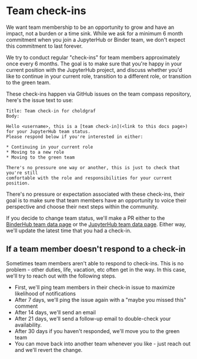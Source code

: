 # Team check-ins

We want team membership to be an opportunity to grow and have an impact, not
a burden or a time sink. While we ask for a minimum 6 month commitment when
you join a JupyterHub or Binder team, we don't expect this commitment to
last forever.

We try to conduct regular "check-ins" for team members approximately once every 6 months.
The goal is to make sure that you're happy in your current position with the JupyterHub project,
and discuss whether you'd like to continue in your current role, transition to
a different role, or transition to the green team.

These check-ins happen via GitHub issues on the team compass repository,
here's the issue text to use:

```
Title: Team check-in for choldgraf
Body:

Hello <username>, this is a [team check-in](<link to this docs page>) for your JupyterHub team status.
Please respond below if you're interested in either:

* Continuing in your current role
* Moving to a new role
* Moving to the green team

There's no pressure one way or another, this is just to check that you're still
comfortable with the role and responsibilities for your current position.
```

There's no pressure or expectation associated with these check-ins, their goal
is to make sure that team members have an opportunity to voice their perspective
and choose their next steps within the community.

If you decide to change team status, we'll make a PR either to the
[BinderHub team data page](https://github.com/jupyterhub/team-compass/blob/master/docs/team/contributors-binder.yaml)
or the [JupyterHub team data page](https://github.com/jupyterhub/team-compass/blob/master/docs/team/contributors-jupyterhub.yaml).
Either way, we'll update the latest time that you had a check-in.
## If a team member doesn't respond to a check-in

Sometimes team members aren't able to respond to check-ins. This is no problem -
other duties, life, vacation, etc often get in the way. In this case,
we'll try to reach out with the following steps.

- First, we'll ping team members in their check-in issue to maximize likelihood of notifications
- After 7 days, we'll ping the issue again with a "maybe you missed this" comment
- After 14 days, we'll send an email
- After 21 days, we'll send a follow-up email to double-check your availability.
- After 30 days if you haven't responded, we'll move you to the green team
- You can move back into another team whenever you like - just reach out and we'll revert the change.
